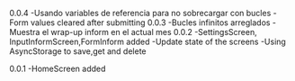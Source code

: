 0.0.4
-Usando variables de referencia para no sobrecargar con bucles
-Form values cleared after submitting
0.0.3
-Bucles infinitos arreglados
-Muestra el wrap-up inform en el actual mes
0.0.2
-SettingsScreen, InputInformScreen,FormInform added
-Update state of the screens
-Using AsyncStorage to save,get and delete

0.0.1
-HomeScreen added
